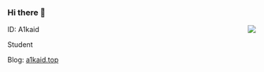 ### Hi there 👋

<img align="right" src="https://github-readme-stats.vercel.app/api?username=X1r0z&show_icons=true&include_all_commits=true" />

ID: A1kaid 

Student

Blog: [a1kaid.top](https://a1kaid.top)
